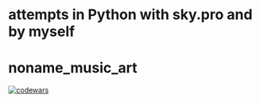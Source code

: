 # attempts in Python with sky.pro and by myself
# noname_music_art
[![codewars](https://www.codewars.com/users/noname_music_art/badges/micro)](https://www.codewars.com/users/noname_music_art)

